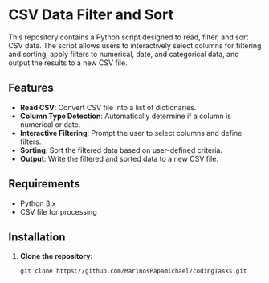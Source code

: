 # CSV Data Filter and Sort

This repository contains a Python script designed to read, filter, and sort CSV data. The script allows users to interactively select columns for filtering and sorting, apply filters to numerical, date, and categorical data, and output the results to a new CSV file.

## Features

- **Read CSV**: Convert CSV file into a list of dictionaries.
- **Column Type Detection**: Automatically determine if a column is numerical or date.
- **Interactive Filtering**: Prompt the user to select columns and define filters.
- **Sorting**: Sort the filtered data based on user-defined criteria.
- **Output**: Write the filtered and sorted data to a new CSV file.

## Requirements

- Python 3.x
- CSV file for processing

## Installation

1. **Clone the repository:**
   ```bash
   git clone https://github.com/MarinosPapamichael/codingTasks.git
